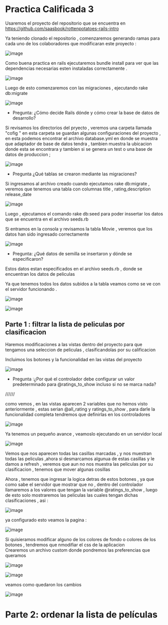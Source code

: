 # Practica Calificada 3
Usaremos el proyecto del repositorio que se encuentra en https://github.com/saasbook/rottenpotatoes-rails-intro 

Ya teniendo clonado el repositorio , comenzaremos generando ramas para cada uno de los 
colaboradores que modificaran este proyecto : 

![image](https://github.com/Aztirma/PC3_CC3S2/assets/92898224/5aec1c83-2b16-4b2e-9e3c-974bf8cd084c)

Como buena practica en rails ejecutaremos bundle install para ver que las dependencias 
necesarias esten instaladas correctamente .

![image](https://github.com/Aztirma/PC3_CC3S2/assets/92898224/32a1b307-4a57-416c-9dc3-a5492baf62ab)

Luego de esto comenzaremos con las migraciones , ejecutando rake db:migrate 

![image](https://github.com/Aztirma/PC3_CC3S2/assets/92898224/593ba235-2265-40b4-9f9a-205f4574896c)

* Pregunta: ¿Cómo decide Rails dónde y cómo crear la base de datos de desarrollo?

Si revisamos los directorios del pryecto , veremos una carpeta llamada "cofig "
en esta carpeta se guardan algunas configuraciones del proyecto , en esta podemos encontrar el archivo database.yml en donde se muestra que adaptador de base de datos tendra , tambien muestra la ubicacion donde esta se encontrara y tambien si se genera un test o una base de datos de produccion ;

![image](https://github.com/Aztirma/PC3_CC3S2/assets/92898224/8604723a-ebdb-4dae-8501-07382a7edc4f)

* Pregunta ¿Qué tablas se crearon mediante las migraciones?

Si ingresamos al archivo creado cuando ejecutamos rake db:migrate , veremos que tenemos una tabla con columnas title , rating,description release_date 

![image](https://github.com/Aztirma/PC3_CC3S2/assets/92898224/01da58da-917f-47d6-a30e-abc03c413d34)

Luego , ejecutamos el comando rake db:seed para poder inssertar los datos que se encuentra en el archivo seeds.rb 

Si entramos en la consola y revisamos la tabla Movie , veremos que los datos han sido ingresado correctamente 

![image](https://github.com/Aztirma/PC3_CC3S2/assets/92898224/589c9c0c-abe3-455b-ad3b-527e9529af5d)

* Pregunta: ¿Qué datos de semilla se insertaron y dónde se especificaron? 

Estos datos estan especificados en el archivo seeds.rb , donde se encuentran los datos de peliculas 

Ya que tenemos todos los datos subidos a la tabla veamos como se ve con el servidor funcionando .

![image](https://github.com/Aztirma/PC3_CC3S2/assets/92898224/68329207-509b-4a4a-b5eb-553f5a0e3801) 


![image](https://github.com/Aztirma/PC3_CC3S2/assets/92898224/b5bbe5b6-ba96-4393-a3b5-b467cbdf4973)

## Parte 1 : filtrar la lista de peliculas por clasificacion 

Haremos modificaciones a las vistas dentro del proyecto para que tengamos una seleccion de peliculas , clasificandolas por su calificacion 


Incluimos los botones y la funcionalidad en las vistas del proyecto 

![image](https://github.com/Aztirma/PC3_CC3S2/assets/92898224/945da641-258e-465e-af0d-de1a5c6556b0)

* Pregunta :¿Por qué el controlador debe configurar un valor predeterminado para @ratings_to_show incluso si no se marca nada?

//////   


como vemos , en las vistas aparecen 2 variables que no hemos visto anteriormente , estas serian @all_rating y ratings_to_show , para darle la funcionalidad completa tendremos que definirlas en los controladores 


![image](https://github.com/Aztirma/PC3_CC3S2/assets/92898224/0d0cd985-034c-4ad5-b844-246c4a74cc05)

Ya tenemos un pequeño avance , veamoslo ejecutando en un servidor local 

![image](https://github.com/Aztirma/PC3_CC3S2/assets/92898224/8a464438-3eb5-462c-b719-0009d02488ca)

Vemos que nos aparecen todas las casillas marcadas , y nos muestran todas las peliculas ,ahora si desmarcamos algunua de estas casillas y le damos a refresh , veremos que aun no nos muestra las peliculas por su clasificacion , tenemos que mover algunas cosillas 

Ahora , tenemos que ingresar la logica detras de estos botones , ya que como sabe el servidor que mostrar que no , dentro del controlador llamaremos a los valores que tengan la variable @ratings_to_show  , luego de esto solo mostraremos las peliculas las cuales tengan dichas clasificaciones , asi :  

![image](https://github.com/Aztirma/PC3_CC3S2/assets/92898224/271b334d-ab3c-4811-a3d1-38f7d31fd065)


ya configurado esto veamos la pagina :

![image](https://github.com/Aztirma/PC3_CC3S2/assets/92898224/b8d49c72-52c9-4b64-9eee-a8828ef64dc7)

Si quisieramos modificar alguno de los colores de fondo o colores de los botones , tendremos que nmodifiar el css de la aplicacion  
Crearemos un archivo custom donde pondremos las preferencias que queramos 

![image](https://github.com/Aztirma/PC3_CC3S2/assets/92898224/a567e60e-a828-4097-adb2-84c7f0449029)

![image](https://github.com/Aztirma/PC3_CC3S2/assets/92898224/3937b3a0-9dee-469f-9d25-059318f42380)

veamos como quedaron los cambios

![image](https://github.com/Aztirma/PC3_CC3S2/assets/92898224/870e7f94-eb44-4aea-89b6-7f64b3b8d117)


# Parte 2: ordenar la lista de películas 






